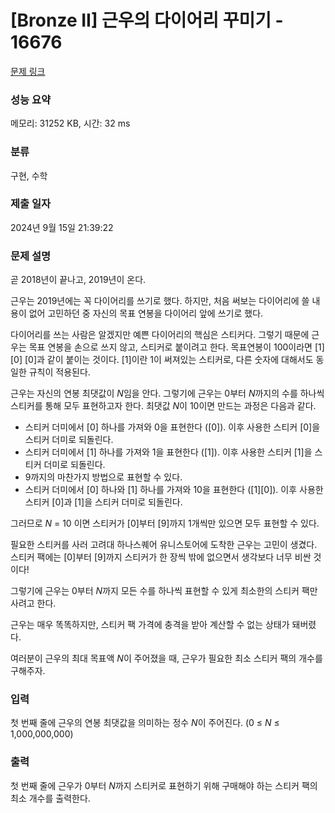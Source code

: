# [Bronze II] 근우의 다이어리 꾸미기 - 16676 

[문제 링크](https://www.acmicpc.net/problem/16676) 

### 성능 요약

메모리: 31252 KB, 시간: 32 ms

### 분류

구현, 수학

### 제출 일자

2024년 9월 15일 21:39:22

### 문제 설명

<p>곧 2018년이 끝나고, 2019년이 온다.</p>

<p>근우는 2019년에는 꼭 다이어리를 쓰기로 했다. 하지만, 처음 써보는 다이어리에 쓸 내용이 없어 고민하던 중 자신의 목표 연봉을 다이어리 앞에 쓰기로 했다.</p>

<p>다이어리를 쓰는 사람은 알겠지만 예쁜 다이어리의 핵심은 스티커다. 그렇기 때문에 근우는 목표 연봉을 손으로 쓰지 않고, 스티커로 붙이려고 한다. 목표연봉이 100이라면 [1] [0] [0]과 같이 붙이는 것이다. [1]이란 1이 써져있는 스티커로, 다른 숫자에 대해서도 동일한 규칙이 적용된다.</p>

<p>근우는 자신의 연봉 최댓값이 <em>N</em>임을 안다. 그렇기에 근우는 0부터 <em>N</em>까지의 수를 하나씩 스티커를 통해 모두 표현하고자 한다. 최댓값 <em>N</em>이 10이면 만드는 과정은 다음과 같다.</p>

<ul>
	<li>스티커 더미에서 [0] 하나를 가져와 0을 표현한다 ([0]). 이후 사용한 스티커 [0]을 스티커 더미로 되돌린다.</li>
	<li>스티커 더미에서 [1] 하나를 가져와 1을 표현한다 ([1]). 이후 사용한 스티커 [1]을 스티커 더미로 되돌린다.</li>
	<li>9까지의 마찬가지 방법으로 표현할 수 있다.</li>
	<li>스티커 더미에서 [0] 하나와 [1] 하나를 가져와 10을 표현한다 ([1][0]). 이후 사용한 스티커 [0]과 [1]을 스티커 더미로 되돌린다.</li>
</ul>

<p>그러므로 <em>N </em>= 10 이면 스티커가 [0]부터 [9]까지 1개씩만 있으면 모두 표현할 수 있다.</p>

<p>필요한 스티커를 사러 고려대 하나스퀘어 유니스토어에 도착한 근우는 고민이 생겼다. 스티커 팩에는 [0]부터 [9]까지 스티커가 한 장씩 밖에 없으면서 생각보다 너무 비싼 것이다!</p>

<p>그렇기에 근우는 0부터 <em>N</em>까지 모든 수를 하나씩 표현할 수 있게 최소한의 스티커 팩만 사려고 한다.</p>

<p>근우는 매우 똑똑하지만, 스티커 팩 가격에 충격을 받아 계산할 수 없는 상태가 돼버렸다.</p>

<p>여러분이 근우의 최대 목표액 <em>N</em>이 주어졌을 때, 근우가 필요한 최소 스티커 팩의 개수를 구해주자.</p>

### 입력 

 <p>첫 번째 줄에 근우의 연봉 최댓값을 의미하는 정수 <em>N</em>이 주어진다. (0 ≤ <em>N</em> ≤ 1,000,000,000)</p>

### 출력 

 <p>첫 번째 줄에 근우가 0부터 <em>N</em>까지 스티커로 표현하기 위해 구매해야 하는 스티커 팩의 최소 개수를 출력한다.</p>

